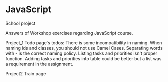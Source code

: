 # JavaScript

School project

Answers of Workshop exercises regarding JavaScript course.

Project_1 Todo page's todos:
There is some incompatibility in naming. When naming ids and classes, you should not use Camel Cases. Separating words with - is the correct naming policy.
Listing tasks and priorities isn't proper function. Adding tasks and priorities into table could be better but a list was a requirement in the assignment.

Project2 Train page
